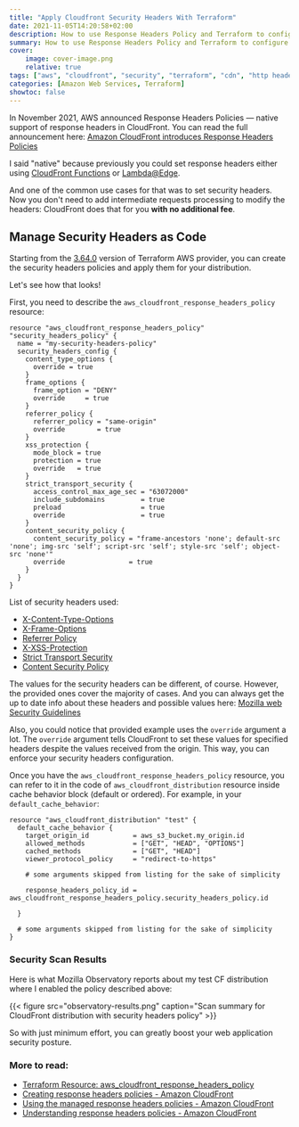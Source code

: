 ```yaml
---
title: "Apply Cloudfront Security Headers With Terraform"
date: 2021-11-05T14:20:58+02:00
description: How to use Response Headers Policy and Terraform to configure security headers for CloudFront Distribution
summary: How to use Response Headers Policy and Terraform to configure security headers for CloudFront Distribution
cover:
    image: cover-image.png
    relative: true
tags: ["aws", "cloudfront", "security", "terraform", "cdn", "http headers"]
categories: [Amazon Web Services, Terraform]
showtoc: false
---
```

In November 2021, AWS announced Response Headers Policies — native support of response headers in CloudFront. You can read the full announcement here: [Amazon CloudFront introduces Response Headers Policies](https://aws.amazon.com/blogs/networking-and-content-delivery/amazon-cloudfront-introduces-response-headers-policies/)

I said "native" because previously you could set response headers either using [CloudFront Functions](/2021/05/21/configure-http-security-headers-with-cloudfront-functions.html) or [Lambda@Edge](https://aws.amazon.com/blogs/networking-and-content-delivery/adding-http-security-headers-using-lambdaedge-and-amazon-cloudfront/).

And one of the common use cases for that was to set security headers. Now you don't need to add intermediate requests processing to modify the headers: CloudFront does that for you **with no additional fee**.

## Manage Security Headers as Code
Starting from the [3.64.0](https://github.com/hashicorp/terraform-provider-aws/blob/main/CHANGELOG.md#3640-november-04-2021) version of Terraform AWS provider, you can create the security headers policies and apply them for your distribution.

Let's see how that looks!

First, you need to describe the `aws_cloudfront_response_headers_policy` resource:

```hcl
resource "aws_cloudfront_response_headers_policy" "security_headers_policy" {
  name = "my-security-headers-policy"
  security_headers_config {
    content_type_options {
      override = true
    }
    frame_options {
      frame_option = "DENY"
      override     = true
    }
    referrer_policy {
      referrer_policy = "same-origin"
      override        = true
    }
    xss_protection {
      mode_block = true
      protection = true
      override   = true
    }
    strict_transport_security {
      access_control_max_age_sec = "63072000"
      include_subdomains         = true
      preload                    = true
      override                   = true
    }
    content_security_policy {
      content_security_policy = "frame-ancestors 'none'; default-src 'none'; img-src 'self'; script-src 'self'; style-src 'self'; object-src 'none'"
      override                = true
    }
  }
}
``` 

List of security headers used:
- [X-Content-Type-Options](https://infosec.mozilla.org/guidelines/web_security#x-content-type-options) 
- [X-Frame-Options](https://infosec.mozilla.org/guidelines/web_security#x-frame-options)
- [Referrer Policy](https://infosec.mozilla.org/guidelines/web_security#referrer-policy)
- [X-XSS-Protection](https://infosec.mozilla.org/guidelines/web_security#x-xss-protection)
- [Strict Transport Security](https://infosec.mozilla.org/guidelines/web_security#http-strict-transport-security)
- [Content Security Policy](https://infosec.mozilla.org/guidelines/web_security#content-security-policy)

The values for the security headers can be different, of course. However, the provided ones cover the majority of cases. And you can always get the up to date info about these headers and possible values here: [Mozilla web Security Guidelines](https://infosec.mozilla.org/guidelines/web_security)

Also, you could notice that provided example uses the `override` argument a lot. The `override` argument tells CloudFront to set these values for specified headers despite the values received from the origin. This way, you can enforce your security headers configuration.

Once you have the `aws_cloudfront_response_headers_policy` resource, you can refer to it in the code of `aws_cloudfront_distribution` resource inside cache behavior block (default or ordered). For example, in your `default_cache_behavior`:

```hcl
resource "aws_cloudfront_distribution" "test" {
  default_cache_behavior {
    target_origin_id           = aws_s3_bucket.my_origin.id
    allowed_methods            = ["GET", "HEAD", "OPTIONS"]
    cached_methods             = ["GET", "HEAD"]
    viewer_protocol_policy     = "redirect-to-https"

    # some arguments skipped from listing for the sake of simplicity
    
    response_headers_policy_id = aws_cloudfront_response_headers_policy.security_headers_policy.id
    
  }

  # some arguments skipped from listing for the sake of simplicity
}
```

### Security Scan Results

Here is what Mozilla Observatory reports about my test CF distribution where I enabled the policy described above:

{{< figure src="observatory-results.png" caption="Scan summary for CloudFront distribution with security headers policy" >}}

So with just minimum effort, you can greatly boost your web application security posture.

### More to read:
- [Terraform Resource: aws_cloudfront_response_headers_policy](https://registry.terraform.io/providers/hashicorp/aws/latest/docs/resources/cloudfront_response_headers_policy)
- [Creating response headers policies - Amazon CloudFront](https://docs.aws.amazon.com/AmazonCloudFront/latest/DeveloperGuide/creating-response-headers-policies.html)
- [Using the managed response headers policies - Amazon CloudFront](https://docs.aws.amazon.com/AmazonCloudFront/latest/DeveloperGuide/using-managed-response-headers-policies.html)
- [Understanding response headers policies - Amazon CloudFront](https://docs.aws.amazon.com/AmazonCloudFront/latest/DeveloperGuide/understanding-response-headers-policies.html)
